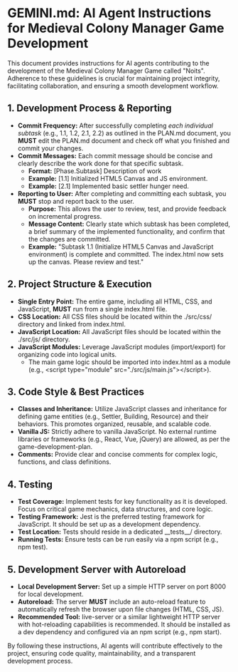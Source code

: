 # **GEMINI.md: AI Agent Instructions for Medieval Colony Manager Game Development**

This document provides instructions for AI agents contributing to the development of the Medieval Colony Manager Game called "Noits". Adherence to these guidelines is crucial for maintaining project integrity, facilitating collaboration, and ensuring a smooth development workflow.

## **1\. Development Process & Reporting**

* **Commit Frequency:** After successfully completing *each individual subtask* (e.g., 1.1, 1.2, 2.1, 2.2) as outlined in the PLAN.md document, you **MUST** edit the PLAN.md document and check off what you finished and commit your changes.  
* **Commit Messages:** Each commit message should be concise and clearly describe the work done for that specific subtask.  
  * **Format:** \[Phase.Subtask\] Description of work  
  * **Example:** \[1.1\] Initialized HTML5 Canvas and JS environment.  
  * **Example:** \[2.1\] Implemented basic settler hunger need.  
* **Reporting to User:** After completing and committing each subtask, you **MUST** stop and report back to the user.  
  * **Purpose:** This allows the user to review, test, and provide feedback on incremental progress.  
  * **Message Content:** Clearly state which subtask has been completed, a brief summary of the implemented functionality, and confirm that the changes are committed.  
  * **Example:** "Subtask 1.1 (Initialize HTML5 Canvas and JavaScript environment) is complete and committed. The index.html now sets up the canvas. Please review and test."

## **2\. Project Structure & Execution**

* **Single Entry Point:** The entire game, including all HTML, CSS, and JavaScript, **MUST** run from a single index.html file.  
* **CSS Location:** All CSS files should be located within the ./src/css/ directory and linked from index.html.  
* **JavaScript Location:** All JavaScript files should be located within the ./src/js/ directory.  
* **JavaScript Modules:** Leverage JavaScript modules (import/export) for organizing code into logical units.  
  * The main game logic should be imported into index.html as a module (e.g., \<script type="module" src="./src/js/main.js"\>\</script\>).

## **3\. Code Style & Best Practices**

* **Classes and Inheritance:** Utilize JavaScript classes and inheritance for defining game entities (e.g., Settler, Building, Resource) and their behaviors. This promotes organized, reusable, and scalable code.  
* **Vanilla JS:** Strictly adhere to vanilla JavaScript. No external runtime libraries or frameworks (e.g., React, Vue, jQuery) are allowed, as per the game-development-plan.  
* **Comments:** Provide clear and concise comments for complex logic, functions, and class definitions.

## **4\. Testing**

* **Test Coverage:** Implement tests for key functionality as it is developed. Focus on critical game mechanics, data structures, and core logic.  
* **Testing Framework:** Jest is the preferred testing framework for JavaScript. It should be set up as a development dependency.  
* **Test Location:** Tests should reside in a dedicated \_\_tests\_\_/ directory.  
* **Running Tests:** Ensure tests can be run easily via a npm script (e.g., npm test).

## **5\. Development Server with Autoreload**

* **Local Development Server:** Set up a simple HTTP server on port 8000 for local development.  
* **Autoreload:** The server **MUST** include an auto-reload feature to automatically refresh the browser upon file changes (HTML, CSS, JS).  
* **Recommended Tool:** live-server or a similar lightweight HTTP server with hot-reloading capabilities is recommended. It should be installed as a dev dependency and configured via an npm script (e.g., npm start).

By following these instructions, AI agents will contribute effectively to the project, ensuring code quality, maintainability, and a transparent development process.